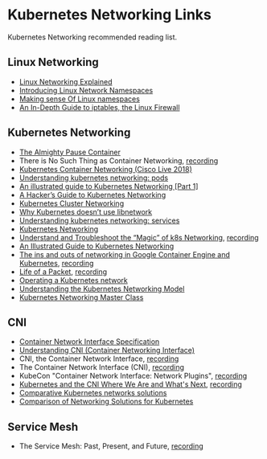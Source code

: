 # Kubernetes Networking Links
Kubernetes Networking recommended reading list.

## Linux Networking
- [Linux Networking Explained](https://events.static.linuxfound.org/sites/events/files/slides/2016%20-%20Linux%20Networking%20explained_0.pdf)
- [Introducing Linux Network Namespaces](https://blog.scottlowe.org/2013/09/04/introducing-linux-network-namespaces/)
- [Making sense Of Linux namespaces](https://prefetch.net/blog/2018/02/22/making-sense-of-linux-namespaces/)
- [An In-Depth Guide to iptables, the Linux Firewall](https://www.booleanworld.com/depth-guide-iptables-linux-firewall/)

## Kubernetes Networking
- [The Almighty Pause Container](https://www.ianlewis.org/en/almighty-pause-container)
- There is No Such Thing as Container Networking, [recording](https://www.youtube.com/watch?v=t98CX8Tberc)
- [Kubernetes Container Networking (Cisco Live 2018)](https://clnv.s3.amazonaws.com/2018/eur/pdf/BRKDCN-2390.pdf)
- [Understanding kubernetes networking: pods](https://medium.com/google-cloud/understanding-kubernetes-networking-pods-7117dd28727)
- [An illustrated guide to Kubernetes Networking [Part 1]](https://medium.com/@ApsOps/an-illustrated-guide-to-kubernetes-networking-part-1-d1ede3322727)
- [A Hacker’s Guide to Kubernetes Networking](https://thenewstack.io/hackers-guide-kubernetes-networking/)
- [Kubernetes Cluster Networking](https://kubernetes.io/docs/concepts/cluster-administration/networking/)
- [Why Kubernetes doesn’t use libnetwork](https://kubernetes.io/blog/2016/01/why-kubernetes-doesnt-use-libnetwork/)
- [Understanding kubernetes networking: services](https://medium.com/google-cloud/understanding-kubernetes-networking-services-f0cb48e4cc82)
- [Kubernetes Networking](https://cloudnativelabs.github.io/post/2017-04-18-kubernetes-networking/)
- [Understand and Troubleshoot the “Magic” of k8s Networking](https://kccnceu18.sched.com/event/Dquy/blackholes-and-wormholes-understand-and-troubleshoot-the-magic-of-kubernetes-networking-minhan-xia-rohit-ramkumar-google-intermediate-skill-level-slides-attached), [recording](https://www.youtube.com/watch?v=knIJEzTd3kc)
- [An Illustrated Guide to Kubernetes Networking](https://speakerd.s3.amazonaws.com/presentations/005d36f0113d4773be8866496142485e/Illustrated_guid_to_kubernetes_networking.pdf)
- [The ins and outs of networking in Google Container Engine and Kubernetes](https://speakerdeck.com/thockin/the-ins-and-outs-of-networking-in-google-container-engine), [recording](https://www.youtube.com/watch?v=y2bhV81MfKQ)
- [Life of a Packet](https://github.com/sbueringer/kubecon-slides/blob/master/slides/2017-kubecon-eu/Life%20of%20a%20Packet%20%5BI%5D%20-%20Michael%20Rubin%2C%20Google%20-%20KubeCon%20EU%20'17-%20Life%20of%20a%20Packet.pdf), [recording](https://www.youtube.com/watch?v=0Omvgd7Hg1I)
- [Operating a Kubernetes network](https://jvns.ca/blog/2017/10/10/operating-a-kubernetes-network/)
- [Understanding the Kubernetes Networking Model](https://sookocheff.com/post/kubernetes/understanding-kubernetes-networking-model/)
- [Kubernetes Networking Master Class](https://rancher.com/events/2018/kubernetes-networking-masterclass-june-online-meetup/)

## CNI
- [Container Network Interface Specification](https://github.com/containernetworking/cni/blob/master/SPEC.md)
- [Understanding CNI (Container Networking Interface)](https://www.dasblinkenlichten.com/understanding-cni-container-networking-interface/)
- CNI, the Container Network Interface, [recording](https://skillsmatter.com/skillscasts/10811-cni-the-container-network-interface)
- The Container Network Interface (CNI), [recording](https://www.youtube.com/watch?v=_-9kItVUUCw)
- KubeCon "Container Network Interface: Network Plugins", [recording](https://www.youtube.com/watch?v=-DB1nxrUwbA)
- [Kubernetes and the CNI Where We Are and What's Next](https://github.com/sbueringer/kubecon-slides/blob/master/slides/2018-kubecon-eu/Kubernetes%20and%20the%20CNI%20Where%20We%20Are%20and%20What's%20Next%20-%20Casey%20Callendrello%2C%20CoreOS%20(Intermediate%20Skill%20Level)%20-%20Kubernetes-and-the-CNI-Kubecon-218.pdf), [recording](https://www.youtube.com/watch?v=Vn6KYkNevBQ)
- [Comparative Kubernetes networks solutions](https://www.objectif-libre.com/en/blog/2018/07/05/k8s-network-solutions-comparison/)
- [Comparison of Networking Solutions for Kubernetes](http://machinezone.github.io/research/networking-solutions-for-kubernetes/)

## Service Mesh

- The Service Mesh: Past, Present, and Future, [recording](https://www.youtube.com/watch?v=2trOvMUuLkk)
